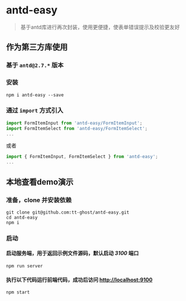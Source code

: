 
# antd-easy

> 基于antd库进行再次封装，使用更便捷，使表单错误提示及校验更友好

## 作为第三方库使用

### 基于 `antd@2.7.*` 版本

### 安装

```shell
npm i antd-easy --save
```

### 通过 `import` 方式引入

```javascript
import FormItemInput from 'antd-easy/FormItemInput';
import FormItemSelect from 'antd-easy/FormItemSelect';
...
```

或者

```javascript
import { FormItemInput, FormItemSelect } from 'antd-easy';
...
```

## 本地查看demo演示

### 准备，clone 并安装依赖

```
git clone git@github.com:tt-ghost/antd-easy.git
cd antd-easy
npm i
```

### 启动

#### 启动服务端，用于返回示例文件源码，默认启动 *3100* 端口

```npm
npm run server
```

#### 执行以下代码运行前端代码，成功后访问 [http://localhost:9100](http://localhost:9100)

```npm
npm start
```

